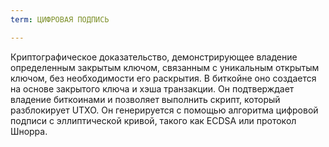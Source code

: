 ```yaml
---
term: ЦИФРОВАЯ ПОДПИСЬ

---
```

Криптографическое доказательство, демонстрирующее владение определенным закрытым ключом, связанным с уникальным открытым ключом, без необходимости его раскрытия. В биткойне оно создается на основе закрытого ключа и хэша транзакции. Он подтверждает владение биткоинами и позволяет выполнить скрипт, который разблокирует UTXO. Он генерируется с помощью алгоритма цифровой подписи с эллиптической кривой, такого как ECDSA или протокол Шнорра.